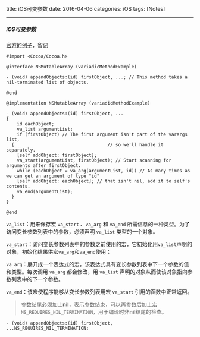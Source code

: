 title: iOS可变参数
date: 2016-04-06 
categories: iOS
tags: [Notes]

---

##### iOS可变参数

[官方的例子](https://developer.apple.com/library/mac/qa/qa1405/_index.html)，留记

<!-- more --> 

```objc
#import <Cocoa/Cocoa.h>

@interface NSMutableArray (variadicMethodExample)

- (void) appendObjects:(id) firstObject, ...; // This method takes a nil-terminated list of objects.

@end

@implementation NSMutableArray (variadicMethodExample)

- (void) appendObjects:(id) firstObject, ...
{
	id eachObject;
	va_list argumentList;
	if (firstObject) // The first argument isn't part of the varargs list,
  {                                   // so we'll handle it separately.
  	[self addObject: firstObject];
  	va_start(argumentList, firstObject); // Start scanning for arguments after firstObject.
  	while (eachObject = va_arg(argumentList, id)) // As many times as we can get an argument of type "id"
	[self addObject: eachObject]; // that isn't nil, add it to self's contents.
  	va_end(argumentList);
  }
}

@end
```

`va_list`：用来保存宏 `va_start` 、`va_arg` 和 `va_end` 所需信息的一种类型。为了访问变长参数列表中的参数，必须声明 `va_list` 类型的一个对象。

`va_start`：访问变长参数列表中的参数之前使用的宏，它初始化用`va_list`声明的对象，初始化结果供宏`va_arg`和`va_end`使用；

`va_arg`：展开成一个表达式的宏，该表达式具有变长参数列表中下一个参数的值和类型。每次调用 `va_arg` 都会修改，用 `va_list` 声明的对象从而使该对象指向参数列表中的下一个参数。

`va_end`：该宏使程序能够从变长参数列表用宏 `va_start` 引用的函数中正常返回。

> 参数结尾必须加上**nil**，表示参数结束，可以再参数后加上宏 `NS_REQUIRES_NIL_TERMINATION`，用于编译时非**nil**结尾的检查。

	- (void) appendObjects:(id) firstObject, ...NS_REQUIRES_NIL_TERMINATION;